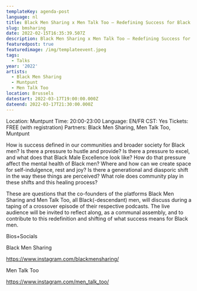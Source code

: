 ```yaml
---
templateKey: agenda-post
language: nl
title: Black Men Sharing x Men Talk Too – Redefining Success for Black Men
slug: bmsharing
date: 2022-02-15T16:35:39.507Z
description: Black Men Sharing x Men Talk Too – Redefining Success for Black Men
featuredpost: true
featuredimage: /img/templateevent.jpeg
tags:
  - Talks
year: '2022'
artists:
  - Black Men Sharing
  - Muntpunt
  - Men Talk Too
location: Brussels
datestart: 2022-03-17T19:00:00.000Z
dateend: 2022-03-17T21:30:00.000Z
---
```

Location: Muntpunt
Time: 20:00-23:00
Language: EN/FR
CST: Yes
Tickets: FREE (with registration)
Partners: Black Men Sharing, Men Talk Too, Muntpunt

How is success defined in our communities and broader society for Black men? Is there a pressure to hustle and provide? Is there a pressure to excel, and what does that Black Male Excellence look like? How do that pressure affect the mental health of Black men? Where and how can we create space for self-indulgence, rest and joy? Is there a generational and diasporic shift in the way these things are perceived? What role does community play in these shifts and this healing process?



These are questions that the co-founders of the platforms Black Men Sharing and Men Talk Too, all Black(-descendant) men, will discuss during a taping of a crossover episode of their respective podcasts. The live audience will be invited to reflect along, as a communal assembly, and to contribute to this redefinition and shifting of what success means for Black men.

Bios+Socials

Black Men Sharing

https://www.instagram.com/blackmensharing/

Men Talk Too

https://www.instagram.com/men_talk_too/

